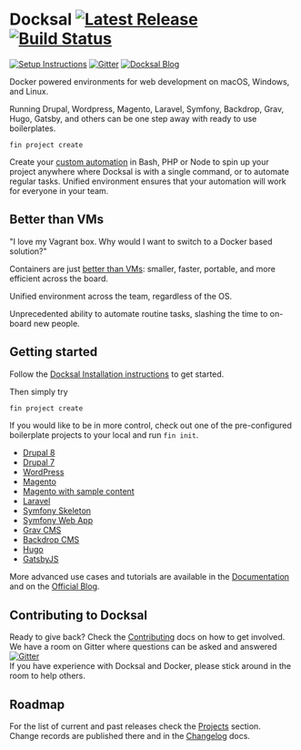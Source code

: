 # Docksal [![Latest Release](https://img.shields.io/github/release/docksal/docksal.svg?style=flat-square)](https://github.com/docksal/docksal/releases/latest) [![Build Status](https://img.shields.io/travis/docksal/docksal.svg?style=flat-square)](https://travis-ci.org/docksal/docksal)

[![Setup Instructions](https://img.shields.io/badge/%E2%9A%99-%20Setup%20Instructions%20-blue.svg)](https://docs.docksal.io/en/master/getting-started/setup)
[![Gitter](https://img.shields.io/gitter/room/docksal/community-support.svg?style=flat-square)](https://gitter.im/docksal/community-support)
[![Docksal Blog](https://img.shields.io/badge/📖-Read%20the%20Blog-orange.svg)](https://blog.docksal.io)

Docker powered environments for web development on macOS, Windows, and Linux.

Running Drupal, Wordpress, Magento, Laravel, Symfony, Backdrop, Grav, Hugo, Gatsby, 
and others can be one step away with ready to use boilerplates.

```
fin project create
```

Create your [custom automation](https://docs.docksal.io/en/master/fin/custom-commands/) in Bash, PHP or Node 
to spin up your project anywhere where Docksal is with a single command, or to automate regular tasks. Unified
environment ensures that your automation will work for everyone in your team.

## Better than VMs

"I love my Vagrant box. Why would I want to switch to a Docker based solution?"  

Containers are just [better than VMs](https://www.youtube.com/watch?v=jev2EW2hzdY): 
smaller, faster, portable, and more efficient across the board.

Unified environment across the team, regardless of the OS.

Unprecedented ability to automate routine tasks, slashing the time to on-board new people.

<a name="setup"></a>
<a name="updates"></a>
<a name="getting-started"></a>
## Getting started

Follow the [Docksal Installation instructions](https://docs.docksal.io/en/master/getting-started/setup) to get started.

Then simply try

```bash
fin project create
```

If you would like to be in more control, check out one of the pre-configured boilerplate projects 
to your local and run `fin init`.

- [Drupal 8](https://github.com/docksal/drupal8)
- [Drupal 7](https://github.com/docksal/drupal7)
- [WordPress](https://github.com/docksal/wordpress)
- [Magento](https://github.com/docksal/magento)
- [Magento with sample content](https://github.com/docksal/magento-demo)
- [Laravel](https://github.com/docksal/example-laravel)
- [Symfony Skeleton](https://github.com/docksal/example-symfony-skeleton)
- [Symfony Web App](https://github.com/docksal/example-symfony-webapp)
- [Grav CMS](https://github.com/docksal/example-grav)
- [Backdrop CMS](https://github.com/docksal/example-backdrop)
- [Hugo](https://github.com/docksal/example-hugo)
- [GatsbyJS](https://github.com/docksal/example-gatsby)


More advanced use cases and tutorials are available in the [Documentation](https://docs.docksal.io/en/master) and on the [Official Blog](http://blog.docksal.io).

## Contributing to Docksal

Ready to give back? Check the [Contributing](CONTRIBUTING.md) docs on how to get involved.  
We have a room on Gitter where questions can be asked and answered 
[![Gitter](https://img.shields.io/gitter/room/docksal/community-support.svg?style=flat-square)](https://gitter.im/docksal/community-support)  
If you have experience with Docksal and Docker, please stick around in the room to help others.

## Roadmap

For the list of current and past releases check the [Projects](https://github.com/orgs/docksal/projects) section.  
Change records are published there and in the [Changelog](CHANGELOG.md) docs. 
